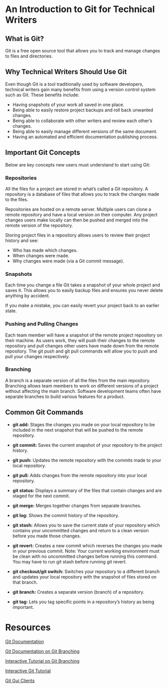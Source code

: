 # An Introduction to Git for Technical Writers

## What is Git?

Git is a free open source tool that allows you to track and manage changes to files and directories. 

## Why Technical Writers Should Use Git

Even though Git is a tool traditionally used by software developers, technical writers gain many benefits from using a version control system such as Git. These benefits include: 

- Having snapshots of your work all saved in one place. 
- Being able to easily restore project backups and roll back unwanted changes.
- Being able to collaborate with other writers and review each other’s changes.
- Being able to easily manage different versions of the same document. 
- Having an automated and efficient documentation publishing process. 

## Important Git Concepts

Below are key concepts new users must understand to start using Git: 

### Repositories 

All the files for a project are stored in what’s called a Git repository. A repository is a database of files that allows you to track the changes made to the files.

Repositories are hosted on a remote server. Multiple users can clone a remote repository and have a local version on their computer. Any project changes users make locally can then be pushed and merged into the remote version of the repository. 

Storing project files in a repository allows users to review their project history and see:
- Who has made which changes.
- When changes were made.
- Why changes were made (via a Git commit message).

### Snapshots

Each time you change a file Git takes a snapshot of your whole project and saves it. This allows you to easily backup files and ensures you never delete anything by accident. 

If you make a mistake, you can easily revert your project back to an earlier state. 

### Pushing and Pulling Changes

Each team member will have a snapshot of the remote project repository on their machine. As users work, they will push their changes to the remote repository and pull changes other users have made down from the remote repository. 
The git push and git pull commands will allow 
you to push and pull your changes respectively. 

### Branching 

A branch is a separate version of all the files from the main repository. Branching allows team members to work on different versions of a project without affecting the main branch. Software development teams often have separate branches to build various features for a product. 

## Common Git Commands

- **git add:** Stages the changes you made on your local repository to be included in the next snapshot that will be pushed to the remote repository. 

- **git commit:** Saves the current snapshot of your repository to the project history. 

- **git push:** Updates the remote repository with the commits made to your local repository. 

- **git pull:** Adds changes from the remote repository into your local repository.
 
- **git status:** Displays a summary of the files that contain changes and are staged for the next commit. 

- **git merge:** Merges together changes from separate branches.

- **git log:** Shows the commit history of the repository.

- **git stash:** Allows you to save the current state of your repository which contains your uncommitted changes and return to a clean version before you made those changes. 

- **git revert:** Creates a new commit which reverses the changes you made in your previous commit. Note: Your current working environment must be clean with no uncommitted changes before running this command. You may have to run git stash before running git revert.

- **git checkout/git switch:** Switches your repository to a different branch and updates your local repository with the snapshot of files stored on that branch. 

- **git branch:** Creates a separate version (branch) of a repository. 

- **git tag:** Lets you tag specific points in a repository’s history as being important.

# Resources

[Git Documentation](https://git-scm.com/book/en/v2/Getting-Started-What-is-Git%3F)

[Git Documentation on Git Branching](https://git-scm.com/book/en/v2/Git-Branching-Branches-in-a-Nutshell)

[Interactive Tutorial on Git Branching](https://learngitbranching.js.org/)

[Interactive Git Tutorial](https://gitimmersion.com/)

[Git Gui Clients](https://git-scm.com/downloads/guis)